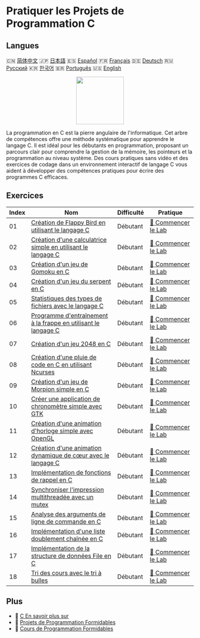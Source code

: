 # Pratiquer les Projets de Programmation C

## Langues

🇨🇳 [简体中文](README_zh.md) 🇯🇵 [日本語](README_ja.md) 🇪🇸 [Español](README_es.md) 🇫🇷 [Français](README_fr.md) 🇩🇪 [Deutsch](README_de.md) 🇷🇺 [Русский](README_ru.md) 🇰🇷 [한국어](README_ko.md) 🇧🇷 [Português](README_pt.md) 🇺🇸 [English](README.md) 

<div align="center">
<img width="128px" src="https://file.labex.io/path/GAbMWgBPUOxV.png">
</div>

La programmation en C est la pierre angulaire de l'informatique. Cet arbre de compétences offre une méthode systématique pour apprendre le langage C. Il est idéal pour les débutants en programmation, proposant un parcours clair pour comprendre la gestion de la mémoire, les pointeurs et la programmation au niveau système. Des cours pratiques sans vidéo et des exercices de codage dans un environnement interactif de langage C vous aident à développer des compétences pratiques pour écrire des programmes C efficaces.

## Exercices

|   Index | Nom                                                                                                                                                  | Difficulté   | Pratique                                                                                                           |
|---------|------------------------------------------------------------------------------------------------------------------------------------------------------|--------------|--------------------------------------------------------------------------------------------------------------------|
|      01 | [Création de Flappy Bird en utilisant le langage C](https://labex.io/fr/courses/project-building-flappy-bird-using-c)                                | Débutant     | [🚀 Commencer le Lab](https://labex.io/fr/courses/project-building-flappy-bird-using-c)                            |
|      02 | [Création d'une calculatrice simple en utilisant le langage C](https://labex.io/fr/courses/project-making-a-simple-calculator-using-c)               | Débutant     | [🚀 Commencer le Lab](https://labex.io/fr/courses/project-making-a-simple-calculator-using-c)                      |
|      03 | [Création d'un jeu de Gomoku en C](https://labex.io/fr/courses/project-creating-a-gomoku-game-in-c)                                                  | Débutant     | [🚀 Commencer le Lab](https://labex.io/fr/courses/project-creating-a-gomoku-game-in-c)                             |
|      04 | [Création d'un jeu du serpent en C](https://labex.io/fr/courses/project-creating-a-snake-game-in-c)                                                  | Débutant     | [🚀 Commencer le Lab](https://labex.io/fr/courses/project-creating-a-snake-game-in-c)                              |
|      05 | [Statistiques des types de fichiers avec le langage C](https://labex.io/fr/courses/project-file-type-statistics-using-c)                             | Débutant     | [🚀 Commencer le Lab](https://labex.io/fr/courses/project-file-type-statistics-using-c)                            |
|      06 | [Programme d'entraînement à la frappe en utilisant le langage C](https://labex.io/fr/courses/project-typing-practice-program-using-c)                | Débutant     | [🚀 Commencer le Lab](https://labex.io/fr/courses/project-typing-practice-program-using-c)                         |
|      07 | [Création d'un jeu 2048 en C](https://labex.io/fr/courses/project-creating-a-2048-game-in-c)                                                         | Débutant     | [🚀 Commencer le Lab](https://labex.io/fr/courses/project-creating-a-2048-game-in-c)                               |
|      08 | [Création d'une pluie de code en C en utilisant Ncurses](https://labex.io/fr/courses/project-creating-a-code-rain-in-c-using-ncurses)                | Débutant     | [🚀 Commencer le Lab](https://labex.io/fr/courses/project-creating-a-code-rain-in-c-using-ncurses)                 |
|      09 | [Création d'un jeu de Morpion simple en C](https://labex.io/fr/courses/project-creating-a-simple-tic-tac-toe-game-in-c)                              | Débutant     | [🚀 Commencer le Lab](https://labex.io/fr/courses/project-creating-a-simple-tic-tac-toe-game-in-c)                 |
|      10 | [Créer une application de chronomètre simple avec GTK](https://labex.io/fr/courses/project-create-a-simple-stopwatch-app-using-gtk)                  | Débutant     | [🚀 Commencer le Lab](https://labex.io/fr/courses/project-create-a-simple-stopwatch-app-using-gtk)                 |
|      11 | [Création d'une animation d'horloge simple avec OpenGL](https://labex.io/fr/courses/project-creating-a-simple-clock-animation-using-opengl-and-glut) | Débutant     | [🚀 Commencer le Lab](https://labex.io/fr/courses/project-creating-a-simple-clock-animation-using-opengl-and-glut) |
|      12 | [Création d'une animation dynamique de cœur avec le langage C](https://labex.io/fr/courses/project-creating-a-dynamic-heart-animation-with-c)        | Débutant     | [🚀 Commencer le Lab](https://labex.io/fr/courses/project-creating-a-dynamic-heart-animation-with-c)               |
|      13 | [Implémentation de fonctions de rappel en C](https://labex.io/fr/courses/project-callback-functions)                                                 | Débutant     | [🚀 Commencer le Lab](https://labex.io/fr/courses/project-callback-functions)                                      |
|      14 | [Synchroniser l'impression multithreadée avec un mutex](https://labex.io/fr/courses/project-chaotic-typewriter)                                      | Débutant     | [🚀 Commencer le Lab](https://labex.io/fr/courses/project-chaotic-typewriter)                                      |
|      15 | [Analyse des arguments de ligne de commande en C](https://labex.io/fr/courses/project-command-line-arguments)                                        | Débutant     | [🚀 Commencer le Lab](https://labex.io/fr/courses/project-command-line-arguments)                                  |
|      16 | [Implémentation d'une liste doublement chaînée en C](https://labex.io/fr/courses/project-doubly-linked-list)                                         | Débutant     | [🚀 Commencer le Lab](https://labex.io/fr/courses/project-doubly-linked-list)                                      |
|      17 | [Implémentation de la structure de données File en C](https://labex.io/fr/courses/project-implementing-a-queue)                                      | Débutant     | [🚀 Commencer le Lab](https://labex.io/fr/courses/project-implementing-a-queue)                                    |
|      18 | [Tri des cours avec le tri à bulles](https://labex.io/fr/courses/project-organizing-course-list)                                                     | Débutant     | [🚀 Commencer le Lab](https://labex.io/fr/courses/project-organizing-course-list)                                  |

## Plus

- 🔗 [C En savoir plus sur](https://labex.io/fr/skilltrees/c)
- 🔗 [Projets de Programmation Formidables](https://github.com/labex-labs/awesome-programming-projects)
- 🔗 [Cours de Programmation Formidables](https://github.com/labex-labs/awesome-programming-courses)

